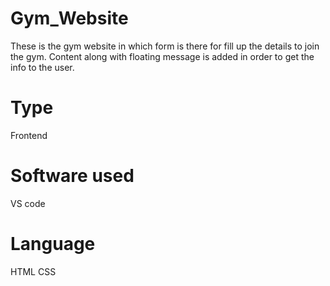 # Gym_Website
These is the gym website in which form is there for fill up the details to join the gym.
Content along with floating message is added in order to get the info to the user.

# Type
Frontend

# Software used 
VS code

# Language
HTML
CSS
